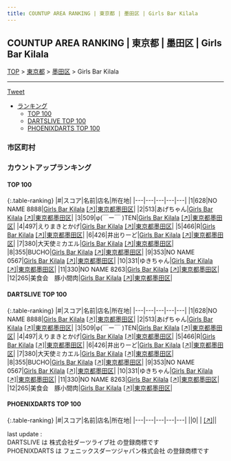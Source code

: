 ```yaml
---
title: COUNTUP AREA RANKING | 東京都 | 墨田区 | Girls Bar Kilala
---
```

## COUNTUP AREA RANKING | 東京都 | 墨田区 | Girls Bar Kilala

[TOP](/darts/rank/) > [東京都](/darts/rank/東京都/) > [墨田区](/darts/rank/東京都/墨田区/) > Girls Bar Kilala

___

<a href="https://twitter.com/share?ref_src=twsrc%5Etfw" data-text="COUNTUP AREA RANKING | 東京都墨田区Girls Bar Kilala" class="twitter-share-button" data-hashtags="DARTSLIVE,PHOENIXDARTS,darts,ダーツ" data-show-count="false">Tweet</a>

* [ランキング](#カウントアップランキング)
    * [TOP 100](#top-100)
    * [DARTSLIVE TOP 100](#dartslive-top-100)
    * [PHOENIXDARTS TOP 100](#phoenixdarts-top-100)

### 市区町村

<ul>

</ul>

### カウントアップランキング

#### TOP 100



{:.table-ranking}
|#|スコア|名前|店名|所在地|
|---|---|---|---|---|
|1|628|<span class="rank-name-dl">NO NAME 8888</span>|<a href="/darts/rank/shops/4a629e38dbea11be0d9b047a20a7ba1e.html">Girls Bar Kilala</a> <a href="https://search.dartslive.com/jp/shop/4a629e38dbea11be0d9b047a20a7ba1e">[↗]</a>|<a href="/darts/rank/東京都/墨田区">東京都墨田区</a>|
|2|513|<span class="rank-name-dl">あげちゃん</span>|<a href="/darts/rank/shops/4a629e38dbea11be0d9b047a20a7ba1e.html">Girls Bar Kilala</a> <a href="https://search.dartslive.com/jp/shop/4a629e38dbea11be0d9b047a20a7ba1e">[↗]</a>|<a href="/darts/rank/東京都/墨田区">東京都墨田区</a>|
|3|509|<span class="rank-name-dl">φ(￣ー￣ )TEN</span>|<a href="/darts/rank/shops/4a629e38dbea11be0d9b047a20a7ba1e.html">Girls Bar Kilala</a> <a href="https://search.dartslive.com/jp/shop/4a629e38dbea11be0d9b047a20a7ba1e">[↗]</a>|<a href="/darts/rank/東京都/墨田区">東京都墨田区</a>|
|4|497|<span class="rank-name-dl">えりまきとかげ</span>|<a href="/darts/rank/shops/4a629e38dbea11be0d9b047a20a7ba1e.html">Girls Bar Kilala</a> <a href="https://search.dartslive.com/jp/shop/4a629e38dbea11be0d9b047a20a7ba1e">[↗]</a>|<a href="/darts/rank/東京都/墨田区">東京都墨田区</a>|
|5|466|<span class="rank-name-dl">R</span>|<a href="/darts/rank/shops/4a629e38dbea11be0d9b047a20a7ba1e.html">Girls Bar Kilala</a> <a href="https://search.dartslive.com/jp/shop/4a629e38dbea11be0d9b047a20a7ba1e">[↗]</a>|<a href="/darts/rank/東京都/墨田区">東京都墨田区</a>|
|6|426|<span class="rank-name-dl">井出りーど</span>|<a href="/darts/rank/shops/4a629e38dbea11be0d9b047a20a7ba1e.html">Girls Bar Kilala</a> <a href="https://search.dartslive.com/jp/shop/4a629e38dbea11be0d9b047a20a7ba1e">[↗]</a>|<a href="/darts/rank/東京都/墨田区">東京都墨田区</a>|
|7|380|<span class="rank-name-dl">大天使ミカエル</span>|<a href="/darts/rank/shops/4a629e38dbea11be0d9b047a20a7ba1e.html">Girls Bar Kilala</a> <a href="https://search.dartslive.com/jp/shop/4a629e38dbea11be0d9b047a20a7ba1e">[↗]</a>|<a href="/darts/rank/東京都/墨田区">東京都墨田区</a>|
|8|355|<span class="rank-name-dl">BUCHO</span>|<a href="/darts/rank/shops/4a629e38dbea11be0d9b047a20a7ba1e.html">Girls Bar Kilala</a> <a href="https://search.dartslive.com/jp/shop/4a629e38dbea11be0d9b047a20a7ba1e">[↗]</a>|<a href="/darts/rank/東京都/墨田区">東京都墨田区</a>|
|9|353|<span class="rank-name-dl">NO NAME 0567</span>|<a href="/darts/rank/shops/4a629e38dbea11be0d9b047a20a7ba1e.html">Girls Bar Kilala</a> <a href="https://search.dartslive.com/jp/shop/4a629e38dbea11be0d9b047a20a7ba1e">[↗]</a>|<a href="/darts/rank/東京都/墨田区">東京都墨田区</a>|
|10|331|<span class="rank-name-dl">ゆきちゃん</span>|<a href="/darts/rank/shops/4a629e38dbea11be0d9b047a20a7ba1e.html">Girls Bar Kilala</a> <a href="https://search.dartslive.com/jp/shop/4a629e38dbea11be0d9b047a20a7ba1e">[↗]</a>|<a href="/darts/rank/東京都/墨田区">東京都墨田区</a>|
|11|330|<span class="rank-name-dl">NO NAME 8263</span>|<a href="/darts/rank/shops/4a629e38dbea11be0d9b047a20a7ba1e.html">Girls Bar Kilala</a> <a href="https://search.dartslive.com/jp/shop/4a629e38dbea11be0d9b047a20a7ba1e">[↗]</a>|<a href="/darts/rank/東京都/墨田区">東京都墨田区</a>|
|12|265|<span class="rank-name-dl">美食会　豚小間肉</span>|<a href="/darts/rank/shops/4a629e38dbea11be0d9b047a20a7ba1e.html">Girls Bar Kilala</a> <a href="https://search.dartslive.com/jp/shop/4a629e38dbea11be0d9b047a20a7ba1e">[↗]</a>|<a href="/darts/rank/東京都/墨田区">東京都墨田区</a>|


#### DARTSLIVE TOP 100



{:.table-ranking}
|#|スコア|名前|店名|所在地|
|---|---|---|---|---|
|1|628|<span class="rank-name-dl">NO NAME 8888</span>|<a href="/darts/rank/shops/4a629e38dbea11be0d9b047a20a7ba1e.html">Girls Bar Kilala</a> <a href="https://search.dartslive.com/jp/shop/4a629e38dbea11be0d9b047a20a7ba1e">[↗]</a>|<a href="/darts/rank/東京都/墨田区">東京都墨田区</a>|
|2|513|<span class="rank-name-dl">あげちゃん</span>|<a href="/darts/rank/shops/4a629e38dbea11be0d9b047a20a7ba1e.html">Girls Bar Kilala</a> <a href="https://search.dartslive.com/jp/shop/4a629e38dbea11be0d9b047a20a7ba1e">[↗]</a>|<a href="/darts/rank/東京都/墨田区">東京都墨田区</a>|
|3|509|<span class="rank-name-dl">φ(￣ー￣ )TEN</span>|<a href="/darts/rank/shops/4a629e38dbea11be0d9b047a20a7ba1e.html">Girls Bar Kilala</a> <a href="https://search.dartslive.com/jp/shop/4a629e38dbea11be0d9b047a20a7ba1e">[↗]</a>|<a href="/darts/rank/東京都/墨田区">東京都墨田区</a>|
|4|497|<span class="rank-name-dl">えりまきとかげ</span>|<a href="/darts/rank/shops/4a629e38dbea11be0d9b047a20a7ba1e.html">Girls Bar Kilala</a> <a href="https://search.dartslive.com/jp/shop/4a629e38dbea11be0d9b047a20a7ba1e">[↗]</a>|<a href="/darts/rank/東京都/墨田区">東京都墨田区</a>|
|5|466|<span class="rank-name-dl">R</span>|<a href="/darts/rank/shops/4a629e38dbea11be0d9b047a20a7ba1e.html">Girls Bar Kilala</a> <a href="https://search.dartslive.com/jp/shop/4a629e38dbea11be0d9b047a20a7ba1e">[↗]</a>|<a href="/darts/rank/東京都/墨田区">東京都墨田区</a>|
|6|426|<span class="rank-name-dl">井出りーど</span>|<a href="/darts/rank/shops/4a629e38dbea11be0d9b047a20a7ba1e.html">Girls Bar Kilala</a> <a href="https://search.dartslive.com/jp/shop/4a629e38dbea11be0d9b047a20a7ba1e">[↗]</a>|<a href="/darts/rank/東京都/墨田区">東京都墨田区</a>|
|7|380|<span class="rank-name-dl">大天使ミカエル</span>|<a href="/darts/rank/shops/4a629e38dbea11be0d9b047a20a7ba1e.html">Girls Bar Kilala</a> <a href="https://search.dartslive.com/jp/shop/4a629e38dbea11be0d9b047a20a7ba1e">[↗]</a>|<a href="/darts/rank/東京都/墨田区">東京都墨田区</a>|
|8|355|<span class="rank-name-dl">BUCHO</span>|<a href="/darts/rank/shops/4a629e38dbea11be0d9b047a20a7ba1e.html">Girls Bar Kilala</a> <a href="https://search.dartslive.com/jp/shop/4a629e38dbea11be0d9b047a20a7ba1e">[↗]</a>|<a href="/darts/rank/東京都/墨田区">東京都墨田区</a>|
|9|353|<span class="rank-name-dl">NO NAME 0567</span>|<a href="/darts/rank/shops/4a629e38dbea11be0d9b047a20a7ba1e.html">Girls Bar Kilala</a> <a href="https://search.dartslive.com/jp/shop/4a629e38dbea11be0d9b047a20a7ba1e">[↗]</a>|<a href="/darts/rank/東京都/墨田区">東京都墨田区</a>|
|10|331|<span class="rank-name-dl">ゆきちゃん</span>|<a href="/darts/rank/shops/4a629e38dbea11be0d9b047a20a7ba1e.html">Girls Bar Kilala</a> <a href="https://search.dartslive.com/jp/shop/4a629e38dbea11be0d9b047a20a7ba1e">[↗]</a>|<a href="/darts/rank/東京都/墨田区">東京都墨田区</a>|
|11|330|<span class="rank-name-dl">NO NAME 8263</span>|<a href="/darts/rank/shops/4a629e38dbea11be0d9b047a20a7ba1e.html">Girls Bar Kilala</a> <a href="https://search.dartslive.com/jp/shop/4a629e38dbea11be0d9b047a20a7ba1e">[↗]</a>|<a href="/darts/rank/東京都/墨田区">東京都墨田区</a>|
|12|265|<span class="rank-name-dl">美食会　豚小間肉</span>|<a href="/darts/rank/shops/4a629e38dbea11be0d9b047a20a7ba1e.html">Girls Bar Kilala</a> <a href="https://search.dartslive.com/jp/shop/4a629e38dbea11be0d9b047a20a7ba1e">[↗]</a>|<a href="/darts/rank/東京都/墨田区">東京都墨田区</a>|


#### PHOENIXDARTS TOP 100



{:.table-ranking}
|#|スコア|名前|店名|所在地|
|---|---|---|---|---|
||0|<span class="rank-name-dl"> </span>|<a href="/darts/rank/shops/.html"></a> <a href="">[↗]</a>|<a href="/darts/rank//"></a>|


<div class="footer border-top border-gray-light mt-5 pt-3 text-right text-gray">
    last update : <span style="font-weight: italic" id="foot_last_modified"></span><br />
    DARTSLIVE は 株式会社ダーツライブ社 の登録商標です<br />
    PHOENIXDARTS は フェニックスダーツジャパン株式会社 の登録商標です<br />
</div>

<script src="https://cdnjs.cloudflare.com/ajax/libs/jquery.tablesorter/2.31.3/js/jquery.tablesorter.min.js" integrity="sha512-qzgd5cYSZcosqpzpn7zF2ZId8f/8CHmFKZ8j7mU4OUXTNRd5g+ZHBPsgKEwoqxCtdQvExE5LprwwPAgoicguNg==" crossorigin="anonymous" referrerpolicy="no-referrer"></script>
<link rel="stylesheet" href="https://cdnjs.cloudflare.com/ajax/libs/jquery.tablesorter/2.31.3/css/theme.default.min.css" integrity="sha512-wghhOJkjQX0Lh3NSWvNKeZ0ZpNn+SPVXX1Qyc9OCaogADktxrBiBdKGDoqVUOyhStvMBmJQ8ZdMHiR3wuEq8+w==" crossorigin="anonymous" referrerpolicy="no-referrer" />
<script>
$(function() {
    $(".table-ranking").tablesorter({sortList:[[0, 0]]});
    $("#foot_last_modified").text(formatDate(new Date(document.lastModified), 'yyyy-MM-dd HH:mm:ss'));
});
</script>

<script async src="https://platform.twitter.com/widgets.js" charset="utf-8"></script>